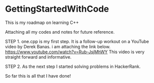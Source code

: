 # GettingStartedWithCode
This is my roadmap on learning C++

Attaching all my codes and notes for future reference.

STEP 1.
one.cpp is my first step. It is a follow-up workout on a YouTube video by Derek Banas. i am attaching the link below. 
https://www.youtube.com/watch?v=Rub-JsjMhWY
This video is very straight forward and informative. 

STEP 2.
As the next step I started solving problems in HackerRank. 

So far this is all that I have done!

